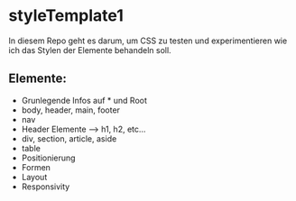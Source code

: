# styleTemplate1

In diesem Repo geht es darum, um CSS zu testen und experimentieren wie ich das Stylen der Elemente behandeln soll.

## Elemente:
 - Grunlegende Infos auf * und Root
 - body, header, main, footer
 - nav
 - Header Elemente --> h1, h2, etc...
 - div, section, article, aside
 - table
 - Positionierung
 - Formen
 - Layout
 - Responsivity
